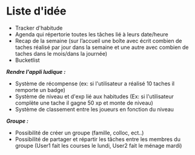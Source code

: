 # Liste d'idée

- Tracker d'habitude
- Agenda qui répertorie toutes les tâches lié à leurs date/heure
- Recap de la semaine (sur l’accueil une boîte avec écrit combien de taches réalisé par jour dans la semaine et une autre avec combien de taches dans le mois/dans la journée)
- Bucketlist 

***Rendre l'appli ludique :***
- Système de récompense (ex: si l'utilisateur a réalisé 10 taches il remporte un badge)
- Système de niveau et d'exp lié aux habitudes (Ex: si l'utilisateur complète une tache il gagne 50 xp et monte de niveau)
- Système de classement entre les joueurs en fonction du niveau

***Groupe :***
- Possibilité de créer un groupe (famille, colloc, ect..)
-  Possibilité de partager et répartir les tâches entre les membres du groupe (User1 fait les courses le lundi, User2 fait le ménage mardi)